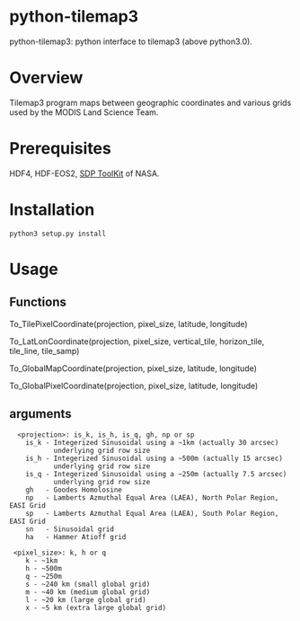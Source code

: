 # python-tilemap3
python-tilemap3: python interface  to tilemap3 (above python3.0).

# Overview
Tilemap3 program maps between geographic coordinates and various grids used by the
MODIS Land Science Team.

# Prerequisites
HDF4, HDF-EOS2, [SDP ToolKit](https://observer.gsfc.nasa.gov/ftp/edhs/sdptk/previous_releases/) of NASA.

# Installation
```
python3 setup.py install
```

# Usage

## Functions

  To_TilePixelCoordinate(projection, pixel_size, latitude, longitude)
  
  To_LatLonCoordinate(projection, pixel_size, vertical_tile, horizon_tile, tile_line, tile_samp)
  
  To_GlobalMapCoordinate(projection, pixel_size, latitude, longitude)
  
  To_GlobalPixelCoordinate(projection, pixel_size, latitude, longitude)
  
 ## arguments
 ```
   <projection>: is_k, is_h, is_q, gh, np or sp
     is_k - Integerized Sinusoidal using a ~1km (actually 30 arcsec) 
            underlying grid row size
     is_h - Integerized Sinusoidal using a ~500m (actually 15 arcsec)
            underlying grid row size
     is_q - Integerized Sinusoidal using a ~250m (actually 7.5 arcsec)
            underlying grid row size
     gh   - Goodes Homolosine
     np   - Lamberts Azmuthal Equal Area (LAEA), North Polar Region, EASI Grid
     sp   - Lamberts Azmuthal Equal Area (LAEA), South Polar Region, EASI Grid
     sn   - Sinusoidal grid
     ha   - Hammer Atioff grid

  <pixel_size>: k, h or q
     k - ~1km
     h - ~500m
     q - ~250m
     s - ~240 km (small global grid)
     m - ~40 km (medium global grid)
     l - ~20 km (large global grid)
     x - ~5 km (extra large global grid)
```
  
 
  
